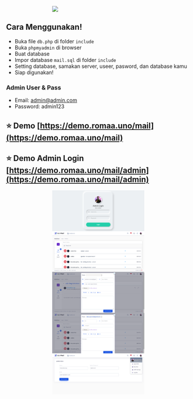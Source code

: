 <style>
 img {
  display: block;
  margin-left: auto;
  margin-right: auto;
  width: 50%;
}
 </style>
<img src="http://icbt.lk/skillsnthrills/wp-content/uploads/2020/11/263771650022212.png" width=300px>

## Cara Menggunakan!

- Buka file `db.php` di folder `include`
- Buka `phpmyadmin` di browser
- Buat database
- Impor database `mail.sql` di folder `include`
- Setting database, samakan server, useer, pasword, dan database kamu
- Siap digunakan!

### Admin User & Pass

 - Email: admin@admin.com
 - Password: admin123

## ⭐️ Demo [https://demo.romaa.uno/mail](https://demo.romaa.uno/mail)
## ⭐️ Demo Admin Login [https://demo.romaa.uno/mail/admin](https://demo.romaa.uno/mail/admin)
<img src="https://raw.githubusercontent.com/romaaji/mailbox/master/Screenshot_2021-03-26%20Screenshot.png" width=300px>
<img src="https://raw.githubusercontent.com/romaaji/mailbox/master/Screenshot_2021-03-26%20AJ-Email%20Application.png" width=300px>
<img src="https://raw.githubusercontent.com/romaaji/mailbox/master/Screenshot_2021-03-26%20AJ-Email%20Application(4).png" width=300px>
<img src="https://raw.githubusercontent.com/romaaji/mailbox/master/Screenshot_2021-03-26%20AJ-Email%20Application(3).png" width=300px>
<img src="https://raw.githubusercontent.com/romaaji/mailbox/master/Screenshot_2021-03-26%20AJ-Email%20Application(2).png" width=300px>
